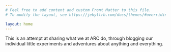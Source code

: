 ```yaml
---
# Feel free to add content and custom Front Matter to this file.
# To modify the layout, see https://jekyllrb.com/docs/themes/#overriding-theme-defaults

layout: home
---
```


This is an attempt at sharing what we at ARC do, through blogging our individual little experiments and adventures about anything and everything. 